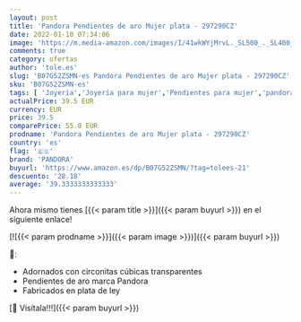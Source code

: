 ```yaml
---
layout: post
title: 'Pandora Pendientes de aro Mujer plata - 297290CZ'
date: 2022-01-10 07:34:06
image: 'https://m.media-amazon.com/images/I/41wkWYjMrvL._SL500_._SL400_.jpg'
comments: true
category: ofertas
author: 'tole.es'
slug: 'B07G52ZSMN-es Pandora Pendientes de aro Mujer plata - 297290CZ'
sku: 'B07G52ZSMN-es'
tags: [ 'Joyería','Joyería para mujer','Pendientes para mujer','pandora', ]
actualPrice: 39.5 EUR
currency: EUR
price: 39.5
comparePrice: 55.0 EUR
prodname: 'Pandora Pendientes de aro Mujer plata - 297290CZ'
country: 'es'
flag: '🇪🇸'
brand: 'PANDORA'
buyurl: 'https://www.amazon.es/dp/B07G52ZSMN/?tag=tolees-21'
descuento: '28.18'
average: '39.3333333333333'
---
```


Ahora mismo tienes [{{< param title >}}]({{< param buyurl >}}) en el siguiente enlace!

[![{{< param prodname >}}]({{< param image >}})]({{< param buyurl >}})

🔎:

- Adornados con circonitas cúbicas transparentes
- Pendientes de aro marca Pandora
- Fabricados en plata de ley

[🛒 Visítala!!!]({{< param buyurl >}})
